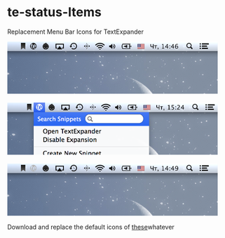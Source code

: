 te-status-Items
===============
Replacement Menu Bar Icons for TextExpander

<img src="https://github.com/skatrosh/te-status-items/blob/master/te-screens/TEStatusItemGraphite.png?raw=true" alt="alt text" width="480" height="119">
<br/><br/>
<img src="https://github.com/skatrosh/te-status-items/blob/master/te-screens/TEStatusItemSelected.png?raw=true" alt="alt text" width="480" height="119">
<br/><br/>
<img src="https://github.com/skatrosh/te-status-items/blob/master/te-screens/TEStatusItemDisabled.png?raw=true" alt="alt text" width="480" height="119">

Download and replace the default icons of [these](https://github.com/skatrosh/te-status-items/tree/master/status-items)whatever